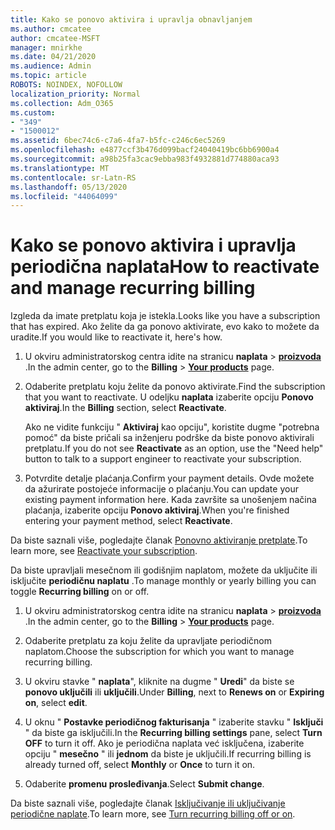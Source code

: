 ```yaml
---
title: Kako se ponovo aktivira i upravlja obnavljanjem
ms.author: cmcatee
author: cmcatee-MSFT
manager: mnirkhe
ms.date: 04/21/2020
ms.audience: Admin
ms.topic: article
ROBOTS: NOINDEX, NOFOLLOW
localization_priority: Normal
ms.collection: Adm_O365
ms.custom:
- "349"
- "1500012"
ms.assetid: 6bec74c6-c7a6-4fa7-b5fc-c246c6ec5269
ms.openlocfilehash: e4877ccf3b476d099bacf24040419bc6bb6900a4
ms.sourcegitcommit: a98b25fa3cac9ebba983f4932881d774880aca93
ms.translationtype: MT
ms.contentlocale: sr-Latn-RS
ms.lasthandoff: 05/13/2020
ms.locfileid: "44064099"
---
```

# <a name="how-to-reactivate-and-manage-recurring-billing"></a><span data-ttu-id="f75ce-102">Kako se ponovo aktivira i upravlja periodična naplata</span><span class="sxs-lookup"><span data-stu-id="f75ce-102">How to reactivate and manage recurring billing</span></span>

<span data-ttu-id="f75ce-103">Izgleda da imate pretplatu koja je istekla.</span><span class="sxs-lookup"><span data-stu-id="f75ce-103">Looks like you have a subscription that has expired.</span></span> <span data-ttu-id="f75ce-104">Ako želite da ga ponovo aktivirate, evo kako to možete da uradite.</span><span class="sxs-lookup"><span data-stu-id="f75ce-104">If you would like to reactivate it, here's how.</span></span>
  
1. <span data-ttu-id="f75ce-105">U okviru administratorskog centra idite na stranicu **naplata** \> **[proizvoda](https://go.microsoft.com/fwlink/p/?linkid=842054)** .</span><span class="sxs-lookup"><span data-stu-id="f75ce-105">In the admin center, go to the **Billing** \> **[Your products](https://go.microsoft.com/fwlink/p/?linkid=842054)** page.</span></span>

2. <span data-ttu-id="f75ce-106">Odaberite pretplatu koju želite da ponovo aktivirate.</span><span class="sxs-lookup"><span data-stu-id="f75ce-106">Find the subscription that you want to reactivate.</span></span> <span data-ttu-id="f75ce-107">U odeljku **naplata** izaberite opciju **Ponovo aktiviraj**.</span><span class="sxs-lookup"><span data-stu-id="f75ce-107">In the **Billing** section, select  **Reactivate**.</span></span>

    <span data-ttu-id="f75ce-108">Ako ne vidite funkciju " **Aktiviraj** kao opciju", koristite dugme "potrebna pomoć" da biste pričali sa inženjeru podrške da biste ponovo aktivirali pretplatu.</span><span class="sxs-lookup"><span data-stu-id="f75ce-108">If you do not see **Reactivate** as an option, use the "Need help" button to talk to a support engineer to reactivate your subscription.</span></span>

3. <span data-ttu-id="f75ce-109">Potvrdite detalje plaćanja.</span><span class="sxs-lookup"><span data-stu-id="f75ce-109">Confirm your payment details.</span></span> <span data-ttu-id="f75ce-110">Ovde možete da ažurirate postojeće informacije o plaćanju.</span><span class="sxs-lookup"><span data-stu-id="f75ce-110">You can update your existing payment information here.</span></span> <span data-ttu-id="f75ce-111">Kada završite sa unošenjem načina plaćanja, izaberite opciju **Ponovo aktiviraj**.</span><span class="sxs-lookup"><span data-stu-id="f75ce-111">When you're finished entering your payment method, select **Reactivate**.</span></span>

<span data-ttu-id="f75ce-112">Da biste saznali više, pogledajte članak [Ponovno aktiviranje pretplate](https://docs.microsoft.com//office365/admin/subscriptions-and-billing/reactivate-your-subscription).</span><span class="sxs-lookup"><span data-stu-id="f75ce-112">To learn more, see [Reactivate your subscription](https://docs.microsoft.com//office365/admin/subscriptions-and-billing/reactivate-your-subscription).</span></span> 

<span data-ttu-id="f75ce-113">Da biste upravljali mesečnom ili godišnjim naplatom, možete da uključite ili isključite **periodičnu naplatu** .</span><span class="sxs-lookup"><span data-stu-id="f75ce-113">To manage monthly or yearly billing you can toggle **Recurring billing** on or off.</span></span>
  
1. <span data-ttu-id="f75ce-114">U okviru administratorskog centra idite na stranicu **naplata** \> **[proizvoda](https://go.microsoft.com/fwlink/p/?linkid=842054)** .</span><span class="sxs-lookup"><span data-stu-id="f75ce-114">In the admin center, go to the **Billing** \> **[Your products](https://go.microsoft.com/fwlink/p/?linkid=842054)** page.</span></span>

2. <span data-ttu-id="f75ce-115">Odaberite pretplatu za koju želite da upravljate periodičnom naplatom.</span><span class="sxs-lookup"><span data-stu-id="f75ce-115">Choose the subscription for which you want to manage recurring billing.</span></span>

3. <span data-ttu-id="f75ce-116">U okviru stavke " **naplata**", kliknite na dugme " **Uredi**" da biste se **ponovo uključili** ili **uključili**.</span><span class="sxs-lookup"><span data-stu-id="f75ce-116">Under **Billing**, next to **Renews on** or **Expiring on**, select **edit**.</span></span>

4. <span data-ttu-id="f75ce-117">U oknu " **Postavke periodičnog fakturisanja** " izaberite stavku " **Isključi** " da biste ga isključili.</span><span class="sxs-lookup"><span data-stu-id="f75ce-117">In the **Recurring billing settings** pane, select **Turn OFF** to turn it off.</span></span> <span data-ttu-id="f75ce-118">Ako je periodična naplata već isključena, izaberite opciju " **mesečno** " ili **jednom** da biste je uključili.</span><span class="sxs-lookup"><span data-stu-id="f75ce-118">If recurring billing is already turned off, select **Monthly** or **Once** to turn it on.</span></span>

5. <span data-ttu-id="f75ce-119">Odaberite **promenu prosleđivanja**.</span><span class="sxs-lookup"><span data-stu-id="f75ce-119">Select **Submit change**.</span></span>

<span data-ttu-id="f75ce-120">Da biste saznali više, pogledajte članak [Isključivanje ili uključivanje periodične naplate](https://docs.microsoft.com/office365/admin/subscriptions-and-billing/renew-your-subscription#turn-recurring-billing-off-or-on).</span><span class="sxs-lookup"><span data-stu-id="f75ce-120">To learn more, see [Turn recurring billing off or on](https://docs.microsoft.com/office365/admin/subscriptions-and-billing/renew-your-subscription#turn-recurring-billing-off-or-on).</span></span>